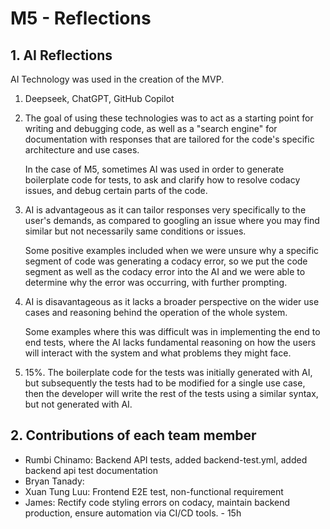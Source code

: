 # M5 - Reflections

## 1. AI Reflections
AI Technology was used in the creation of the MVP.

1. Deepseek, ChatGPT, GitHub Copilot

2. The goal of using these technologies was to act as a starting point for writing and debugging code, as well as a "search engine" for documentation with responses that are tailored for the code's specific architecture and use cases.

    In the case of M5, sometimes AI was used in order to generate boilerplate code for tests, to ask and clarify how to resolve codacy issues, and debug certain parts of the code.

3. AI is advantageous as it can tailor responses very specifically to the user's demands, as compared to googling an issue where you may find similar but not necessarily same conditions or issues.

    Some positive examples included when we were unsure why a specific segment of code was generating a codacy error, so we put the code segment as well as the codacy error into the AI and we were able to determine why the error was occurring, with further prompting.

4. AI is disavantageous as it lacks a broader perspective on the wider use cases and reasoning behind the operation of the whole system. 

    Some examples where this was difficult was in implementing the end to end tests, where the AI lacks fundamental reasoning on how the users will interact with the system and what problems they might face.

5. 15%. The boilerplate code for the tests was initially generated with AI, but subsequently the tests had to be modified for a single use case, then the developer will write the rest of the tests using a similar syntax, but not generated with AI. 

## 2. Contributions of each team member
- Rumbi Chinamo: Backend API tests, added backend-test.yml, added backend api test documentation
- Bryan Tanady: 
- Xuan Tung Luu: Frontend E2E test, non-functional requirement
- James: Rectify code styling errors on codacy, maintain backend production, ensure automation via CI/CD tools. - 15h

